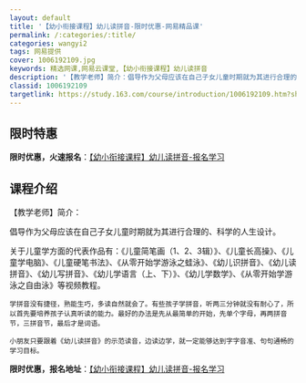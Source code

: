 ```yaml
---
layout: default
title: '【幼小衔接课程】幼儿读拼音-限时优惠-网易精品课'
permalink: /:categories/:title/
categories: wangyi2
tags: 网易提供
cover: 1006192109.jpg
keywords: 精选网课,网易云课堂,【幼小衔接课程】幼儿读拼音
description: '【教学老师】简介：倡导作为父母应该在自己子女儿童时期就为其进行合理的、科学的人生设计。关于儿童学方面的代表作品有：《儿童'
classid: 1006192109
targetlink: https://study.163.com/course/introduction/1006192109.htm?share=1&shareId=1025206652&utm_campaign=share&utm_medium=iphoneShare&utm_source=&utm_u=1025206652
---
```


## 限时特惠

**限时优惠，火速报名**：[【幼小衔接课程】幼儿读拼音-报名学习](https://study.163.com/course/introduction/1006192109.htm?share=1&shareId=1025206652&utm_campaign=share&utm_medium=iphoneShare&utm_source=&utm_u=1025206652)

## 课程介绍

【教学老师】简介：

倡导作为父母应该在自己子女儿童时期就为其进行合理的、科学的人生设计。

关于儿童学方面的代表作品有：《儿童简笔画（1、2、3辑）》、《儿童长高操》、《儿童学电脑》、《儿童硬笔书法》、《从零开始学游泳之蛙泳》、《幼儿识拼音》、《幼儿读拼音》、《幼儿写拼音》、《幼儿学语言（上、下）》、《幼儿学数学》、《从零开始学游泳之自由泳》等视频教程。       

    学拼音没有捷径，熟能生巧，多读自然就会了。有些孩子学拼音，听两三分钟就没有耐心了，所以首先要培养孩子认真听读的能力。最好的办法是先从最简单的开始，先单个字母，再两拼音节，三拼音节，最后才是词语。

    小朋友只要跟着《幼儿读拼音》的示范读音，边读边学，就一定能够达到字字音准、句句通畅的学习目标。

**限时优惠，报名地址**：[【幼小衔接课程】幼儿读拼音-报名学习](https://study.163.com/course/introduction/1006192109.htm?share=1&shareId=1025206652&utm_campaign=share&utm_medium=iphoneShare&utm_source=&utm_u=1025206652)

